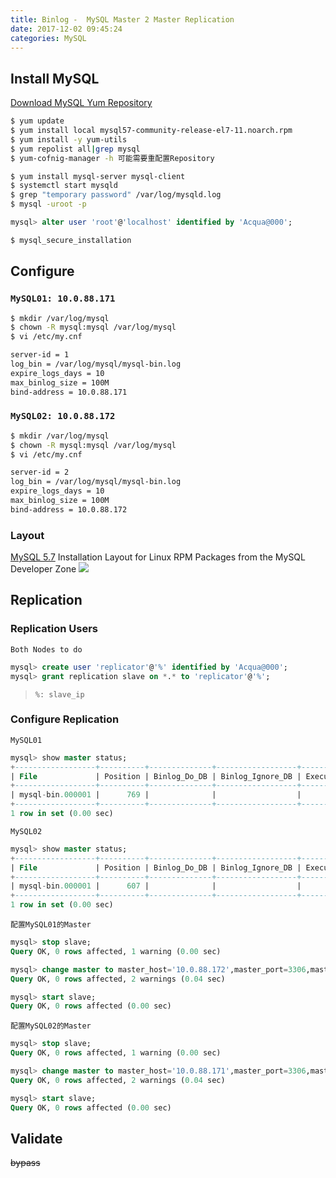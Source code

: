 ```yaml
---
title: Binlog -  MySQL Master 2 Master Replication
date: 2017-12-02 09:45:24
categories: MySQL
---
```

## Install MySQL
[Download MySQL Yum Repository](https://dev.mysql.com/downloads/repo/yum/)

``` bash
$ yum update
$ yum install local mysql57-community-release-el7-11.noarch.rpm
$ yum install -y yum-utils
$ yum repolist all|grep mysql
$ yum-cofnig-manager -h	可能需要重配置Repository

$ yum install mysql-server mysql-client
$ systemctl start mysqld
$ grep "temporary password" /var/log/mysqld.log
$ mysql -uroot -p
```

``` sql
mysql> alter user 'root'@'localhost' identified by 'Acqua@000';
```

``` bash
$ mysql_secure_installation
```

<!-- more -->

## Configure

### `MySQL01: 10.0.88.171`
``` bash
$ mkdir /var/log/mysql
$ chown -R mysql:mysql /var/log/mysql
$ vi /etc/my.cnf

server-id = 1
log_bin = /var/log/mysql/mysql-bin.log
expire_logs_days = 10
max_binlog_size = 100M
bind-address = 10.0.88.171
```

### `MySQL02: 10.0.88.172`
``` bash
$ mkdir /var/log/mysql
$ chown -R mysql:mysql /var/log/mysql
$ vi /etc/my.cnf

server-id = 2
log_bin = /var/log/mysql/mysql-bin.log
expire_logs_days = 10
max_binlog_size = 100M
bind-address = 10.0.88.172
```

### Layout
[MySQL 5.7](https://dev.mysql.com/doc/refman/5.7/en/linux-installation-rpm.html) Installation Layout for Linux RPM Packages from the MySQL Developer Zone
![](/images/m_Layout.png)

## Replication

### Replication Users
`Both Nodes to do`

``` sql
mysql> create user 'replicator'@'%' identified by 'Acqua@000';
mysql> grant replication slave on *.* to 'replicator'@'%';
```
> `%: slave_ip`

### Configure Replication
`MySQL01`

``` sql
mysql> show master status;
+------------------+----------+--------------+------------------+-------------------+
| File             | Position | Binlog_Do_DB | Binlog_Ignore_DB | Executed_Gtid_Set |
+------------------+----------+--------------+------------------+-------------------+
| mysql-bin.000001 |      769 |              |                  |                   |
+------------------+----------+--------------+------------------+-------------------+
1 row in set (0.00 sec)
```

`MySQL02`

``` sql
mysql> show master status;
+------------------+----------+--------------+------------------+-------------------+
| File             | Position | Binlog_Do_DB | Binlog_Ignore_DB | Executed_Gtid_Set |
+------------------+----------+--------------+------------------+-------------------+
| mysql-bin.000001 |      607 |              |                  |                   |
+------------------+----------+--------------+------------------+-------------------+
1 row in set (0.00 sec)
```

`配置MySQL01的Master`

``` sql
mysql> stop slave;
Query OK, 0 rows affected, 1 warning (0.00 sec)

mysql> change master to master_host='10.0.88.172',master_port=3306,master_user='replicator',master_password='Acqua@000',master_log_file='mysql-bin.000001', master_log_pos=607;
Query OK, 0 rows affected, 2 warnings (0.04 sec)

mysql> start slave;
Query OK, 0 rows affected (0.00 sec)
```

`配置MySQL02的Master`

``` sql
mysql> stop slave;
Query OK, 0 rows affected, 1 warning (0.00 sec)

mysql> change master to master_host='10.0.88.171',master_port=3306,master_user='replicator',master_password='Acqua@000',master_log_file='mysql-bin.000001', master_log_pos=769;
Query OK, 0 rows affected, 2 warnings (0.04 sec)

mysql> start slave;
Query OK, 0 rows affected (0.00 sec)
```

## Validate

~~bypass~~


